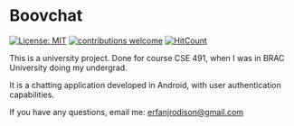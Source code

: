 # Boovchat
[![License: MIT](https://img.shields.io/badge/License-MIT-yellow.svg)](https://opensource.org/licenses/MIT) [![contributions welcome](https://img.shields.io/badge/contributions-welcome-brightgreen.svg?style=flat)](https://github.com/dwyl/esta/issues) [![HitCount](http://hits.dwyl.io/sayederfanarefin/android-project-boovchat.svg)](http://hits.dwyl.io/sayederfanarefin/android-project-boovchat)


This is a university project. Done for course CSE 491, when I was in BRAC University doing my undergrad. 

It is a chatting application developed in Android, with user authentication capabilities.

If you have any questions, email me: erfanjrodison@gmail.com
